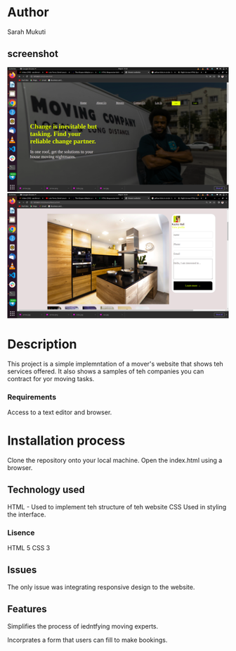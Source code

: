 # Author
Sarah Mukuti 
## screenshot
<img src="./Assets/images/Screenshot from 2022-05-08 15-52-55.png">
<img src="./Assets/images/Screenshot from 2022-05-08 16-25-54.png">

# Description
<p> This project is a  simple implemntation of a mover's website that shows teh services offered. It also shows a samples of teh companies you can contract for yor moving tasks.</p>

### Requirements
Access to a text editor and browser. 

# Installation process
Clone the repository onto your local machine.
Open the index.html using a browser. 

## Technology used
HTML - Used to implement teh structure of teh website
CSS  Used in styling the interface. 
### Lisence
HTML 5
CSS 3

## Issues
The only issue was integrating responsive design to the website.

##  Features
<p>Simplifies the process of iedntfying moving experts.</p>
<p>Incorprates a form that users can fill to make bookings.</p>



